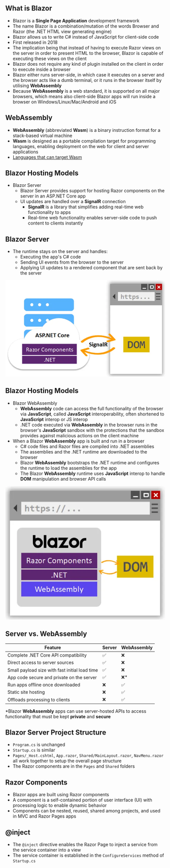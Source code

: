 ## What is Blazor

- Blazor is a **Single Page Application** development framework
- The name Blazor is a combination/mutation of the words Browser and Razor (the
  .NET HTML view generating engine)
- Blazor allows us to write C# instead of JavaScript for client-side code
- First released in 2018
- The implication being that instead of having to execute Razor views on the
  server in order to present HTML to the browser, Blazor is capable of executing
  these views on the client
- Blazor does not require any kind of plugin installed on the client in order to
  execute inside a browser
- Blazor either runs server-side, in which case it executes on a server and the
  browser acts like a dumb terminal, or it runs in the browser itself by
  utilising **WebAssembly**
- Because **WebAssembly** is a web standard, it is supported on all major
  browsers, which means also client-side Blazor apps will run inside a browser
  on Windows/Linux/Mac/Android and iOS

## WebAssembly

- **WebAssembly** (abbreviated **Wasm**) is a binary instruction format for a
  stack-based virtual machine
- **Wasm** is designed as a portable compilation target for programming
  languages, enabling deployment on the web for client and server applications
- [Languages that can target Wasm](https://github.com/appcypher/awesome-wasm-langs)

## Blazor Hosting Models

- Blazor Server
  - Blazor Server provides support for hosting Razor components on the server in
    an ASP.NET Core app
  - UI updates are handled over a **SignalR** connection
    - **SignalR** is a library that simplifies adding real-time web
      functionality to apps
    - Real-time web functionality enables server-side code to push content to
      clients instantly

## Blazor Server

- The runtime stays on the server and handles:
  - Executing the app's C# code
  - Sending UI events from the browser to the server
  - Applying UI updates to a rendered component that are sent back by the server

![](../images/16.blazor-1.webp)

## Blazor Hosting Models

- Blazor WebAssembly
  - **WebAssembly** code can access the full functionality of the browser via
    **JavaScript**, called **JavaScript** interoperability, often shortened to
    **JavaScript** interop or JS interop
  - .NET code executed via **WebAssembly** in the browser runs in the browser's
    **JavaScript** sandbox with the protections that the sandbox provides
    against malicious actions on the client machine
- When a Blazor **WebAssembly** app is built and run in a browser
  - C# code files and Razor files are compiled into .NET assemblies
  - The assemblies and the .NET runtime are downloaded to the browser
  - Blazor **WebAssembly** bootstraps the .NET runtime and configures the
    runtime to load the assemblies for the app
  - The Blazor **WebAssembly** runtime uses **JavaScript** interop to handle
    **DOM** manipulation and browser API calls

![](../images/16.blazor-2.webp)

## Server vs. WebAssembly

| Feature                                        | Server | WebAssembly |
| ---------------------------------------------- | ------ | ----------- |
| Complete .NET Core API compatibility           | ✅     | ❌          |
| Direct access to server sources                | ✅     | ❌          |
| Small payload size with fast initial load time | ✅     | ❌          |
| App code secure and private on the server      | ✅     | ❌*         |
| Run apps offline once downloaded               | ❌     | ✅          |
| Static site hosting                            | ❌     | ✅          |
| Offloads processing to clients                 | ❌     | ✅          |

*Blazor **WebAssembly** apps can use server-hosted APIs to access functionality
that must be kept **private** and **secure**

## Blazor Server Project Structure

- `Program.cs` is unchanged
- `Startup.cs` is similar
- `Pages/_Host.cshtml`, `App.razor`, `Shared/MainLayout.razor`, `NavMenu.razor`
  all work together to setup the overall page structure
- The Razor components are in the `Pages` and `Shared` folders

## Razor Components

- Blazor apps are built using Razor components
- A component is a self-contained portion of user interface (UI) with processing
  logic to enable dynamic behavior
- Components can be nested, reused, shared among projects, and used in MVC and
  Razor Pages apps

## @inject

- The `@inject` directive enables the Razor Page to inject a service from the
  service container into a view
- The service container is established in the `ConfigureServices` method of
  `Startup.cs`
